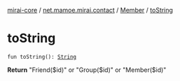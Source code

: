 [mirai-core](../../index.md) / [net.mamoe.mirai.contact](../index.md) / [Member](index.md) / [toString](./to-string.md)

# toString

`fun toString(): `[`String`](https://kotlinlang.org/api/latest/jvm/stdlib/kotlin/-string/index.html)

**Return**
"Friend($id)" or "Group($id)" or "Member($id)"


